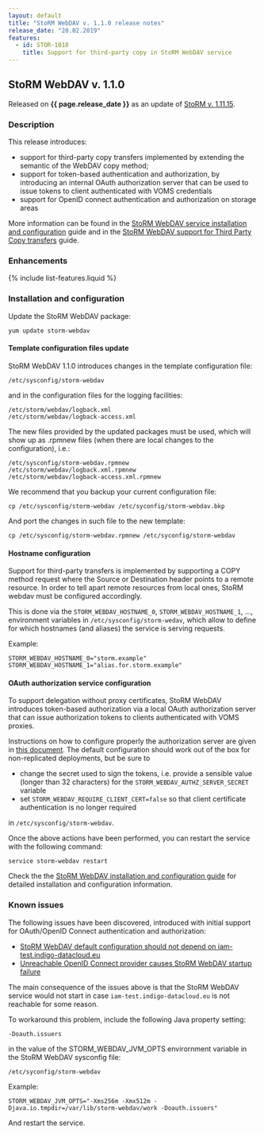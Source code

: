 ```yaml
---
layout: default
title: "StoRM WebDAV v. 1.1.0 release notes"
release_date: "28.02.2019"
features:
  - id: STOR-1018
    title: Support for third-party copy in StoRM WebDAV service
---
```


## StoRM WebDAV v. 1.1.0

Released on **{{ page.release_date }}** as an update of [StoRM v. 1.11.15][release-notes].

### Description

This release introduces:

- support for third-party copy transfers implemented by extending the semantic
  of the WebDAV copy method;
- support for token-based authentication and authorization, by introducing an
  internal OAuth authorization server that can be used to issue tokens to
  client authenticated with VOMS credentials
- support for OpenID connect authentication and authorization on storage areas

More information can be found in the [StoRM WebDAV service installation and configuration][dav-guide]
guide and in the [StoRM WebDAV support for Third Party Copy transfers][tpc-guide]
guide.

### Enhancements

{% include list-features.liquid %}

### Installation and configuration

Update the StoRM WebDAV package:

    yum update storm-webdav

#### Template configuration files update

StoRM WebDAV 1.1.0 introduces changes in the template configuration file:

```
/etc/sysconfig/storm-webdav
```

and in the configuration files for the logging facilities:

```
/etc/storm/webdav/logback.xml
/etc/storm/webdav/logback-access.xml
```

The new files provided by the updated packages must be used, which will
show up as .rpmnew files (when there are local changes to the configuration),
i.e.:

```
/etc/sysconfig/storm-webdav.rpmnew
/etc/storm/webdav/logback.xml.rpmnew
/etc/storm/webdav/logback-access.xml.rpmnew
```

We recommend that you backup your current configuration file:

```
cp /etc/sysconfig/storm-webdav /etc/syconfig/storm-webdav.bkp
```

And port the changes in such file to the new template:

```
cp /etc/sysconfig/storm-webdav.rpmnew /etc/syconfig/storm-webdav
```

#### Hostname configuration

Support for third-party transfers is implemented by supporting a COPY method
request where the Source or Destination header points to a remote resource.
In order to tell apart remote resources from local ones, StoRM webdav must be
configured accordingly.

This is done via the `STORM_WEBDAV_HOSTNAME_0`, `STORM_WEBDAV_HOSTNAME_1`, …,
environment variables in `/etc/sysconfig/storm-wedav`, which allow to define
for which hostnames (and aliases) the service is serving requests.

Example:

```
STORM_WEBDAV_HOSTNAME_0="storm.example"
STORM_WEBDAV_HOSTNAME_1="alias.for.storm.example"
```

#### OAuth authorization service configuration

To support delegation without proxy certificates, StoRM WebDAV introduces
token-based authorization via a local OAuth authorization server that can issue
authorization tokens to clients authenticated with VOMS proxies.

Instructions on how to configure properly the authorization server are given in
[this document][tpc-guide]. The default configuration should work out of the
box for non-replicated deployments, but be sure to

- change the secret used to sign the tokens, i.e. provide a sensible value
  (longer than 32 characters) for the `STORM_WEBDAV_AUTHZ_SERVER_SECRET`
  variable
- set `STORM_WEBDAV_REQUIRE_CLIENT_CERT=false` so that client certificate
  authentication is no longer required

in `/etc/sysconfig/storm-webdav`.

Once the above actions have been performed, you can restart the service with
the following command:

```
service storm-webdav restart
```

Check the the [StoRM WebDAV installation and configuration guide][dav-guide]
for detailed installation and configuration information.

### Known issues

The following issues have been discovered, introduced with initial support for 
OAuth/OpenID Connect authentication and authorization:

- [StoRM WebDAV default configuration should not depend on iam-test.indigo-datacloud.eu][STOR-1095]
- [Unreachable OpenID Connect provider causes StoRM WebDAV startup failure][STOR-1096]

The main consequence of the issues above is that the StoRM WebDAV service would
not start in case `iam-test.indigo-datacloud.eu` is not reachable for some
reason.

To workaround this problem, include the following Java property setting:

```
-Doauth.issuers
```

in the value of the STORM_WEBDAV_JVM_OPTS envirornment variable in the StoRM
WebDAV sysconfig file:

```
/etc/syconfig/storm-webdav
```

Example:

```
STORM_WEBDAV_JVM_OPTS="-Xms256m -Xmx512m -Djava.io.tmpdir=/var/lib/storm-webdav/work -Doauth.issuers"
```

And restart the service.

[release-notes]: {{site.baseurl}}/release-notes/StoRM-v1.11.15.html
[storm-sysadmin-guide]: {{site.baseurl}}/documentation/sysadmin-guide/1.11.15
[dav-guide]: {{site.baseurl}}/documentation/sysadmin-guide/1.11.15/storm-webdav-guide.html
[tpc-guide]: {{site.baseurl}}/documentation/sysadmin-guide/1.11.15/tpc.html
[tpc-technical]: https://twiki.cern.ch/twiki/bin/view/LCG/HttpTpcTechnical
[STOR-1095]: https://issues.infn.it/jira/browse/STOR-1095
[STOR-1096]: https://issues.infn.it/jira/browse/STOR-1096
